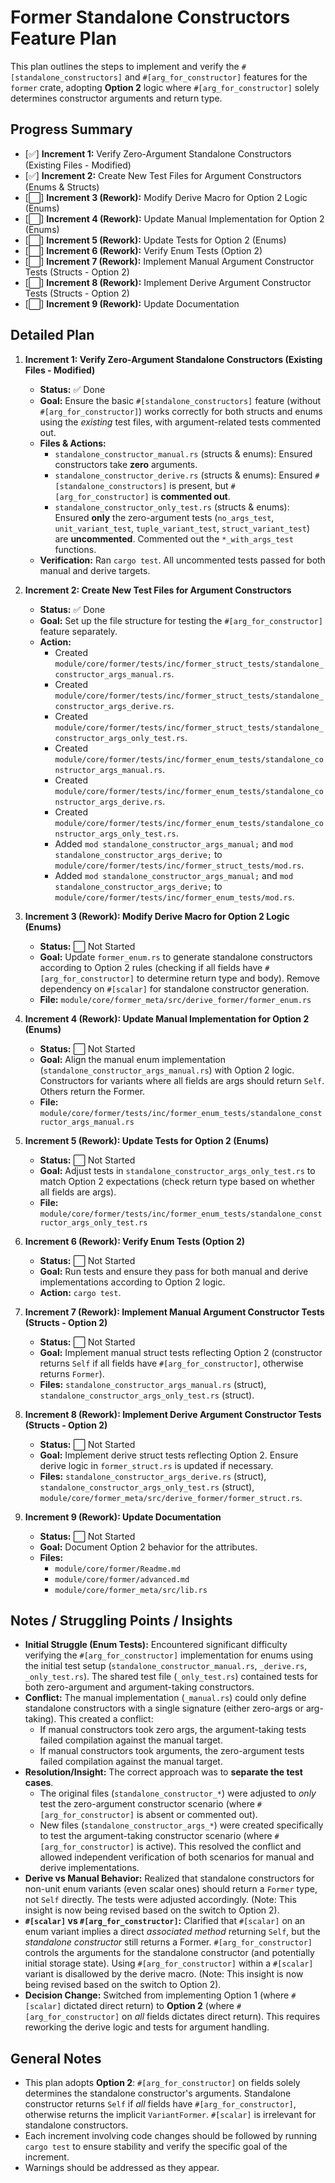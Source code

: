 # Former Standalone Constructors Feature Plan

This plan outlines the steps to implement and verify the `#[standalone_constructors]` and `#[arg_for_constructor]` features for the `former` crate, adopting **Option 2** logic where `#[arg_for_constructor]` solely determines constructor arguments and return type.

## Progress Summary

*   [✅] **Increment 1:** Verify Zero-Argument Standalone Constructors (Existing Files - Modified)
*   [✅] **Increment 2:** Create New Test Files for Argument Constructors (Enums & Structs)
*   [⬜] **Increment 3 (Rework):** Modify Derive Macro for Option 2 Logic (Enums)
*   [⬜] **Increment 4 (Rework):** Update Manual Implementation for Option 2 (Enums)
*   [⬜] **Increment 5 (Rework):** Update Tests for Option 2 (Enums)
*   [⬜] **Increment 6 (Rework):** Verify Enum Tests (Option 2)
*   [⬜] **Increment 7 (Rework):** Implement Manual Argument Constructor Tests (Structs - Option 2)
*   [⬜] **Increment 8 (Rework):** Implement Derive Argument Constructor Tests (Structs - Option 2)
*   [⬜] **Increment 9 (Rework):** Update Documentation

## Detailed Plan

1.  **Increment 1: Verify Zero-Argument Standalone Constructors (Existing Files - Modified)**
    *   **Status:** ✅ Done
    *   **Goal:** Ensure the basic `#[standalone_constructors]` feature (without `#[arg_for_constructor]`) works correctly for both structs and enums using the *existing* test files, with argument-related tests commented out.
    *   **Files & Actions:**
        *   `standalone_constructor_manual.rs` (structs & enums): Ensured constructors take **zero** arguments.
        *   `standalone_constructor_derive.rs` (structs & enums): Ensured `#[standalone_constructors]` is present, but `#[arg_for_constructor]` is **commented out**.
        *   `standalone_constructor_only_test.rs` (structs & enums): Ensured **only** the zero-argument tests (`no_args_test`, `unit_variant_test`, `tuple_variant_test`, `struct_variant_test`) are **uncommented**. Commented out the `*_with_args_test` functions.
    *   **Verification:** Ran `cargo test`. All uncommented tests passed for both manual and derive targets.

2.  **Increment 2: Create New Test Files for Argument Constructors**
    *   **Status:** ✅ Done
    *   **Goal:** Set up the file structure for testing the `#[arg_for_constructor]` feature separately.
    *   **Action:**
        *   Created `module/core/former/tests/inc/former_struct_tests/standalone_constructor_args_manual.rs`.
        *   Created `module/core/former/tests/inc/former_struct_tests/standalone_constructor_args_derive.rs`.
        *   Created `module/core/former/tests/inc/former_struct_tests/standalone_constructor_args_only_test.rs`.
        *   Created `module/core/former/tests/inc/former_enum_tests/standalone_constructor_args_manual.rs`.
        *   Created `module/core/former/tests/inc/former_enum_tests/standalone_constructor_args_derive.rs`.
        *   Created `module/core/former/tests/inc/former_enum_tests/standalone_constructor_args_only_test.rs`.
        *   Added `mod standalone_constructor_args_manual;` and `mod standalone_constructor_args_derive;` to `module/core/former/tests/inc/former_struct_tests/mod.rs`.
        *   Added `mod standalone_constructor_args_manual;` and `mod standalone_constructor_args_derive;` to `module/core/former/tests/inc/former_enum_tests/mod.rs`.

3.  **Increment 3 (Rework): Modify Derive Macro for Option 2 Logic (Enums)**
    *   **Status:** ⬜ Not Started
    *   **Goal:** Update `former_enum.rs` to generate standalone constructors according to Option 2 rules (checking if all fields have `#[arg_for_constructor]` to determine return type and body). Remove dependency on `#[scalar]` for standalone constructor generation.
    *   **File:** `module/core/former_meta/src/derive_former/former_enum.rs`

4.  **Increment 4 (Rework): Update Manual Implementation for Option 2 (Enums)**
    *   **Status:** ⬜ Not Started
    *   **Goal:** Align the manual enum implementation (`standalone_constructor_args_manual.rs`) with Option 2 logic. Constructors for variants where all fields are args should return `Self`. Others return the Former.
    *   **File:** `module/core/former/tests/inc/former_enum_tests/standalone_constructor_args_manual.rs`

5.  **Increment 5 (Rework): Update Tests for Option 2 (Enums)**
    *   **Status:** ⬜ Not Started
    *   **Goal:** Adjust tests in `standalone_constructor_args_only_test.rs` to match Option 2 expectations (check return type based on whether all fields are args).
    *   **File:** `module/core/former/tests/inc/former_enum_tests/standalone_constructor_args_only_test.rs`

6.  **Increment 6 (Rework): Verify Enum Tests (Option 2)**
    *   **Status:** ⬜ Not Started
    *   **Goal:** Run tests and ensure they pass for both manual and derive implementations according to Option 2 logic.
    *   **Action:** `cargo test`.

7.  **Increment 7 (Rework): Implement Manual Argument Constructor Tests (Structs - Option 2)**
    *   **Status:** ⬜ Not Started
    *   **Goal:** Implement manual struct tests reflecting Option 2 (constructor returns `Self` if all fields have `#[arg_for_constructor]`, otherwise returns `Former`).
    *   **Files:** `standalone_constructor_args_manual.rs` (struct), `standalone_constructor_args_only_test.rs` (struct).

8.  **Increment 8 (Rework): Implement Derive Argument Constructor Tests (Structs - Option 2)**
    *   **Status:** ⬜ Not Started
    *   **Goal:** Implement derive struct tests reflecting Option 2. Ensure derive logic in `former_struct.rs` is updated if necessary.
    *   **Files:** `standalone_constructor_args_derive.rs` (struct), `standalone_constructor_args_only_test.rs` (struct), `module/core/former_meta/src/derive_former/former_struct.rs`.

9.  **Increment 9 (Rework): Update Documentation**
    *   **Status:** ⬜ Not Started
    *   **Goal:** Document Option 2 behavior for the attributes.
    *   **Files:**
        *   `module/core/former/Readme.md`
        *   `module/core/former/advanced.md`
        *   `module/core/former_meta/src/lib.rs`

## Notes / Struggling Points / Insights

*   **Initial Struggle (Enum Tests):** Encountered significant difficulty verifying the `#[arg_for_constructor]` implementation for enums using the initial test setup (`standalone_constructor_manual.rs`, `_derive.rs`, `_only_test.rs`). The shared test file (`_only_test.rs`) contained tests for both zero-argument and argument-taking constructors.
*   **Conflict:** The manual implementation (`_manual.rs`) could only define standalone constructors with a single signature (either zero-args or arg-taking). This created a conflict:
    *   If manual constructors took zero args, the argument-taking tests failed compilation against the manual target.
    *   If manual constructors took arguments, the zero-argument tests failed compilation against the manual target.
*   **Resolution/Insight:** The correct approach was to **separate the test cases**.
    *   The original files (`standalone_constructor_*`) were adjusted to *only* test the zero-argument constructor scenario (where `#[arg_for_constructor]` is absent or commented out).
    *   New files (`standalone_constructor_args_*`) were created specifically to test the argument-taking constructor scenario (where `#[arg_for_constructor]` is active). This resolved the conflict and allowed independent verification of both scenarios for manual and derive implementations.
*   **Derive vs Manual Behavior:** Realized that standalone constructors for non-unit enum variants (even scalar ones) should return a `Former` type, not `Self` directly. The tests were adjusted accordingly. (Note: This insight is now being revised based on the switch to Option 2).
*   **`#[scalar]` vs `#[arg_for_constructor]`:** Clarified that `#[scalar]` on an enum variant implies a direct *associated method* returning `Self`, but the *standalone constructor* still returns a Former. `#[arg_for_constructor]` controls the arguments for the standalone constructor (and potentially initial storage state). Using `#[arg_for_constructor]` within a `#[scalar]` variant is disallowed by the derive macro. (Note: This insight is now being revised based on the switch to Option 2).
*   **Decision Change:** Switched from implementing Option 1 (where `#[scalar]` dictated direct return) to **Option 2** (where `#[arg_for_constructor]` on *all* fields dictates direct return). This requires reworking the derive logic and tests for argument handling.

## General Notes

*   This plan adopts **Option 2**: `#[arg_for_constructor]` on fields solely determines the standalone constructor's arguments. Standalone constructor returns `Self` if *all* fields have `#[arg_for_constructor]`, otherwise returns the implicit `VariantFormer`. `#[scalar]` is irrelevant for standalone constructors.
*   Each increment involving code changes should be followed by running `cargo test` to ensure stability and verify the specific goal of the increment.
*   Warnings should be addressed as they appear.
